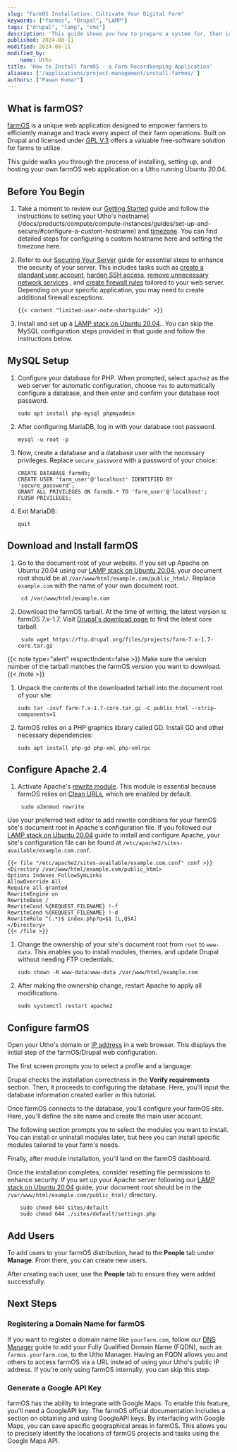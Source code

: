 ```yaml
---
slug: "FarmOS Installation: Cultivate Your Digital Farm"
keywords: ["farmos", "Drupal", "LAMP"]
tags: ["drupal", "lamp", "cms"]
description: 'This guide shows you how to prepare a system for, then install and set up the agribusiness management web app, farmOS.'
published: 2024-08-11
modified: 2024-08-11
modified_by:
    name: Utho
title: 'How to Install farmOS - a Farm Recordkeeping Application'
aliases: ['/applications/project-management/install-farmos/']
authors: ["Pawan Kumar"]
---
```


## What is farmOS?

[farmOS](http://farmos.org/) is a unique web application designed to empower farmers to efficiently manage and track every aspect of their farm operations. Built on Drupal and licensed under [GPL V.3](https://www.gnu.org/licenses/gpl-3.0.en.html) offers a valuable free-software solution for farms to utilize.

This guide walks you through the process of installing, setting up, and hosting your own farmOS web application on a Utho running Ubuntu 20.04.

## Before You Begin

1. Take a moment to review our [Getting Started](/docs/products/platform/get-started/) guide and follow the instructions to setting your Utho's hostname](/docs/products/compute/compute-instances/guides/set-up-and-secure/#configure-a-custom-hostname) and [timezone](/docs/products/compute/compute-instances/guides/set-up-and-secure/#set-the-timezone). You can find detailed steps for configuring a custom hostname here and setting the timezone here.

1. Refer to our [Securing Your Server](/docs/products/compute/compute-instances/guides/set-up-and-secure/)  guide for essential steps to enhance the security of your server. This includes tasks such as [create a standard user account](/docs/products/compute/compute-instances/guides/set-up-and-secure/#add-a-limited-user-account), [harden SSH access](/docs/products/compute/compute-instances/guides/set-up-and-secure/#harden-ssh-access), [remove unnecessary network services](/docs/products/compute/compute-instances/guides/set-up-and-secure/#remove-unused-network-facing-services) , and [create firewall rules](/docs/products/compute/compute-instances/guides/set-up-and-secure/#configure-a-firewall) tailored to your web server. Depending on your specific application, you may need to create additional firewall exceptions.

       {{< content "limited-user-note-shortguide" >}}

1. Install and set up a [LAMP stack on Ubuntu 20.04](/docs/guides/how-to-install-a-lamp-stack-on-ubuntu-20-04/).. You can skip the MySQL configuration steps provided in that guide and follow the instructions below.

## MySQL Setup

1.  Configure your database for PHP. When prompted, select `apache2` as the web server for automatic configuration, choose `Yes` to automatically configure a database, and then enter and confirm your database root password.

        sudo apt install php-mysql phpmyadmin

1.  After configuring MariaDB, log in with your database root password.

        mysql -u root -p

1.  Now, create a database and a database user with the necessary privileges. Replace `secure_password` with a password of your choice:

        CREATE DATABASE farmdb;
        CREATE USER 'farm_user'@'localhost' IDENTIFIED BY 'secure_password';
        GRANT ALL PRIVILEGES ON farmdb.* TO 'farm_user'@'localhost';
        FLUSH PRIVILEGES;


1.  Exit MariaDB:

        quit

## Download and Install farmOS

1. Go to the document root of your website. If you set up Apache on Ubuntu 20.04 using our [LAMP stack on Ubuntu 20.04](/docs/guides/how-to-install-a-lamp-stack-on-ubuntu-20-04/), your document root should be at `/var/www/html/example.com/public_html/`. Replace `example.com` with the name of your own document root.

        cd /var/www/html/example.com

1. Download the farmOS tarball. At the time of writing, the latest version is farmOS 7.x-1.7. Visit [Drupal's download page](https://www.drupal.org/project/farm)  to find the latest core tarball.

        sudo wget https://ftp.drupal.org/files/projects/farm-7.x-1.7-core.tar.gz

{{< note type="alert" respectIndent=false >}}
Make sure the version number of the tarball matches the farmOS version you want to download.
{{< /note >}}

1.  Unpack the contents of the downloaded tarball into the document root of your site:

        sudo tar -zxvf farm-7.x-1.7-core.tar.gz -C public_html --strip-components=1

1.  farmOS relies on a PHP graphics library called GD. Install GD and other necessary dependencies:

        sudo apt install php-gd php-xml php-xmlrpc

## Configure Apache 2.4

1. Activate Apache's [rewrite module](https://httpd.apache.org/docs/current/mod/mod_rewrite.html). This module is essential because farmOS relies on [Clean URLs](https://www.drupal.org/getting-started/clean-urls), which are enabled by default.

        sudo a2enmod rewrite

Use your preferred text editor to add rewrite conditions for your farmOS site's document root in Apache's configuration file. If you followed our [LAMP stack on Ubuntu 20.04](/docs/guides/how-to-install-a-lamp-stack-on-ubuntu-20-04/) guide to install and configure Apache, your site's configuration file can be found at `/etc/apache2/sites-available/example.com.conf`.

    {{< file "/etc/apache2/sites-available/example.com.conf" conf >}}
    <Directory /var/www/html/example.com/public_html>
    Options Indexes FollowSymLinks
    AllowOverride All
    Require all granted
    RewriteEngine on
    RewriteBase /
    RewriteCond %{REQUEST_FILENAME} !-f
    RewriteCond %{REQUEST_FILENAME} !-d
    RewriteRule ^(.*)$ index.php?q=$1 [L,QSA]
    </Directory>
    {{< /file >}}

1.  Change the ownership of your site's document root from `root` to `www-data`. This enables you to install modules, themes, and update Drupal without needing FTP credentials.

        sudo chown -R www-data:www-data /var/www/html/example.com

1.  After making the ownership change, restart Apache to apply all modifications.

        sudo systemctl restart apache2

## Configure farmOS

Open your Utho's domain or [IP address](/docs/guides/find-your-uthos-ip-address) in a web browser. This displays the initial step of the farmOS/Drupal web configuration.

The first screen prompts you to select a profile and a language:

Drupal checks the installation correctness in the **Verify requirements** section. Then, it proceeds to configuring the database. Here, you'll input the database information created earlier in this tutorial.

Once farmOS connects to the database, you'll configure your farmOS site. Here, you'll define the site name and create the main user account.

The following section prompts you to select the modules you want to install. You can install or uninstall modules later, but here you can install specific modules tailored to your farm's needs.

Finally, after module installation, you'll land on the farmOS dashboard.

Once the installation completes, consider resetting file permissions to enhance security. If you set up your Apache server following our [LAMP stack on Ubuntu 20.04](/docs/guides/how-to-install-a-lamp-stack-on-ubuntu-20-04/) guide, your document root should be in the `/var/www/html/example.com/public_html/` directory.

        sudo chmod 644 sites/default
        sudo chmod 644 ./sites/default/settings.php

## Add Users

To add users to your farmOS distribution, head to the **People** tab under **Manage**. From there, you can create new users.

After creating each user, use the **People** tab to ensure they were added successfully.

## Next Steps

### Registering a Domain Name for farmOS
If you want to register a domain name like `yourfarm.com`, follow our [DNS Manager](/docs/products/networking/dns-manager/) guide to add your Fully Qualified Domain Name (FQDN), such as `farmos.yourfarm.com`, to the Utho Manager. Having an FQDN allows you and others to access farmOS via a URL instead of using your Utho's public IP address. If you're only using farmOS internally, you can skip this step.

### Generate a Google API Key
farmOS has the ability to integrate with Google Maps. To enable this feature, you'll need a GoogleAPI key. The farmOS official documentation includes a section on obtaining and using GoogleAPI keys. By interfacing with Google Maps, you can save specific geographical areas in farmOS. This allows you to precisely identify the locations of farmOS projects and tasks using the Google Maps API.
